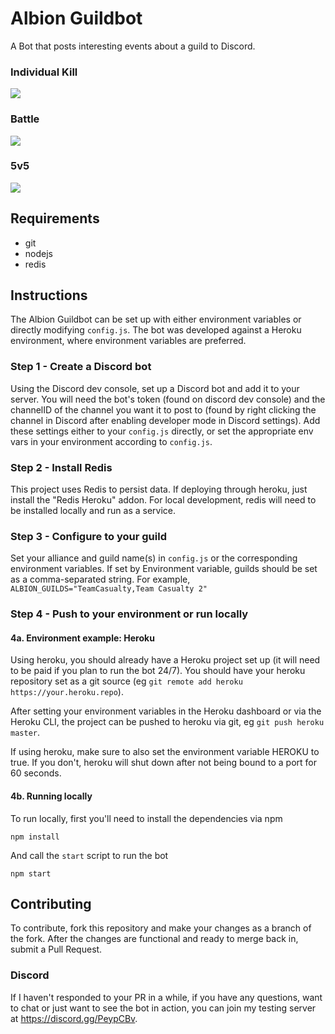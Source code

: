 # Albion Guildbot
A Bot that posts interesting events about a guild to Discord.

### Individual Kill
![](https://i.gyazo.com/fc9106ae9f0916a24435849fe8856f7d.png)

### Battle
![](https://i.gyazo.com/3c3be8703049760a6a136c451d8812a7.png)

### 5v5
![](https://i.gyazo.com/95877c30c3f76d942e0af2bbf4676d0c.png)

## Requirements
 - git
 - nodejs
 - redis

## Instructions
The Albion Guildbot can be set up with either environment variables or directly
modifying `config.js`. The bot was developed against a Heroku environment,
where environment variables are preferred.

### Step 1 - Create a Discord bot
Using the Discord dev console, set up a Discord bot and add it to your
server. You will need the bot's token (found on discord dev console) and
the channelID of the channel you want it to post to (found by right clicking
the channel in Discord after enabling developer mode in Discord settings). Add
these settings either to your `config.js` directly, or set the appropriate
env vars in your environment according to `config.js`.

### Step 2 - Install Redis
This project uses Redis to persist data. If deploying through heroku, just
install the "Redis Heroku" addon. For local development, redis will need
to be installed locally and run as a service.

### Step 3 - Configure to your guild
Set your alliance and guild name(s) in `config.js` or the corresponding
environment variables. If set by Environment variable, guilds should be
set as a comma-separated string. For example, `ALBION_GUILDS="TeamCasualty,Team Casualty 2"`

### Step 4 - Push to your environment or run locally

#### 4a. Environment example: Heroku
Using heroku, you should already have a Heroku project set up (it will need to
be paid if you plan to run the bot 24/7). You should have your heroku repository
set as a git source (eg `git remote add heroku https://your.heroku.repo`).

After setting your environment variables in the Heroku dashboard or via the
Heroku CLI, the project can be pushed to heroku via git, eg `git push heroku master`.

If using heroku, make sure to also set the environment variable HEROKU to true. If you
don't, heroku will shut down after not being bound to a port for 60 seconds.

#### 4b. Running locally
To run locally, first you'll need to install the dependencies via npm
```
npm install
```

And call the `start` script to run the bot
```
npm start
```

## Contributing
To contribute, fork this repository and make your changes as a branch of the fork. After the changes are functional and ready to merge back in, submit a Pull Request.

### Discord
If I haven't responded to your PR in a while, if you have any questions, want to chat or just want to see the bot in action, you can join my testing server at https://discord.gg/PeypCBv.
